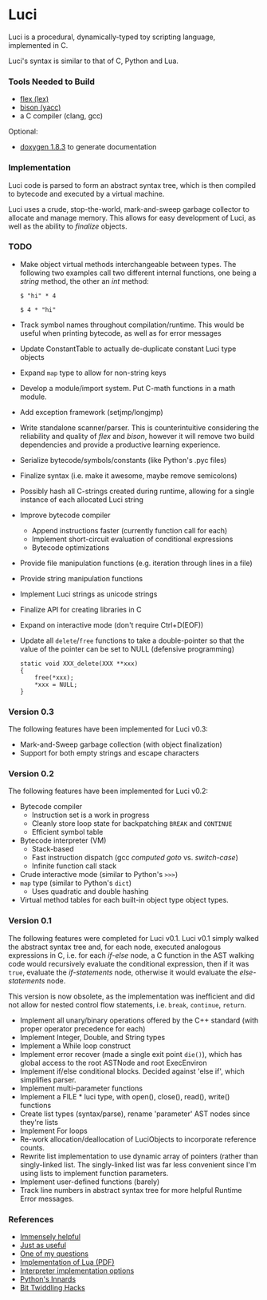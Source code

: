 Luci
====

Luci is a procedural, dynamically-typed toy scripting language, implemented in C.

Luci's syntax is similar to that of C, Python and Lua.

### Tools Needed to Build

- [flex (lex)](http://flex.sourceforge.net/)
- [bison (yacc)](http://www.gnu.org/software/bison/)
- a C compiler (clang, gcc)

Optional:

- [doxygen 1.8.3](http://www.doxygen.org) to generate documentation

### Implementation

Luci code is parsed to form an abstract syntax tree, which is then
compiled to bytecode and executed by a virtual machine.

Luci uses a crude, stop-the-world, mark-and-sweep garbage collector to
allocate and manage memory. This allows for easy development of Luci,
as well as the ability to _finalize_ objects.

### TODO

- Make object virtual methods interchangeable between types.
  The following two examples call two different internal functions,
  one being a _string_ method, the other an _int_ method:

      $ "hi" * 4

      $ 4 * "hi"

- Track symbol names throughout compilation/runtime.
  This would be useful when printing bytecode, as well as for error messages
- Update ConstantTable to actually de-duplicate constant Luci type objects
- Expand `map` type to allow for non-string keys
- Develop a module/import system. Put C-math functions in a math module.
- Add exception framework (setjmp/longjmp)
- Write standalone scanner/parser. This is counterintuitive considering the
  reliability and quality of *flex* and *bison*, however it will remove
  two build dependencies and provide a productive learning experience.
- Serialize bytecode/symbols/constants (like Python's .pyc files)
- Finalize syntax (i.e. make it awesome, maybe remove semicolons)
- Possibly hash all C-strings created during runtime, allowing for a single
  instance of each allocated Luci string
- Improve bytecode compiler
  - Append instructions faster (currently function call for each)
  - Implement short-circuit evaluation of conditional expressions
  - Bytecode optimizations
- Provide file manipulation functions (e.g. iteration through lines in a file)
- Provide string manipulation functions
- Implement Luci strings as unicode strings
- Finalize API for creating libraries in C
- Expand on interactive mode (don't require Ctrl+D(EOF))
- Update all `delete`/`free` functions to take a double-pointer so that
  the value of the pointer can be set to NULL (defensive programming)

      static void XXX_delete(XXX **xxx)
      {
          free(*xxx);
          *xxx = NULL;
      }

### Version 0.3

The following features have been implemented for Luci v0.3:

- Mark-and-Sweep garbage collection (with object finalization)
- Support for both empty strings and escape characters

### Version 0.2

The following features have been implemented for Luci v0.2:

- Bytecode compiler
  - Instruction set is a work in progress
  - Cleanly store loop state for backpatching `BREAK` and `CONTINUE`
  - Efficient symbol table
- Bytecode interpreter (VM)
  - Stack-based
  - Fast instruction dispatch (gcc *computed goto* vs. *switch-case*)
  - Infinite function call stack
- Crude interactive mode (similar to Python's `>>>`)
- `map` type (similar to Python's `dict`)
  - Uses quadratic and double hashing
- Virtual method tables for each built-in object type
  object types.

### Version 0.1

The following features were completed for Luci v0.1.
Luci v0.1 simply walked the abstract syntax tree and,
for each node, executed analogous expressions in C, i.e.
for each *if-else* node, a C function in the AST walking
code would recursively evaluate the conditional expression,
then if it was `true`, evaluate the *if-statements* node,
otherwise it would evaluate the *else-statements* node.

This version is now obsolete, as the implementation
was inefficient and did not allow for nested control flow
statements, i.e. `break`, `continue`, `return`.

- Implement all unary/binary operations offered by the C++ standard
  (with proper operator precedence for each)
- Implement Integer, Double, and String types
- Implement a While loop construct
- Implement error recover (made a single exit point `die()`), which has global
  access to the root ASTNode and root ExecEnviron
- Implement if/else conditional blocks. Decided against 'else if', which simplifies parser.
- Implement multi-parameter functions
- Implement a FILE * luci type, with open(), close(), read(), write() functions
- Create list types (syntax/parse), rename 'parameter' AST nodes since they're lists
- Implement For loops
- Re-work allocation/deallocation of LuciObjects to incorporate
  reference counts.
- Rewrite list implementation to use dynamic array of pointers (rather than singly-linked
  list. The singly-linked list was far less convenient since I'm using lists to implement
  function parameters.
- Implement user-defined functions (barely)
- Track line numbers in abstract syntax tree for more helpful Runtime Error messages.


### References

- [Immensely helpful](http://stackoverflow.com/a/2644949)
- [Just as useful](http://gnuu.org/2009/09/18/writing-your-own-toy-compiler/)
- [One of my questions](http://stackoverflow.com/q/13094001/1689220)
- [Implementation of Lua (PDF)](http://www.lua.org/doc/jucs05.pdf)
- [Interpreter implementation options](http://realityforge.org/code/virtual-machines/2011/05/19/interpreters.html)
- [Python's Innards](http://tech.blog.aknin.name/2010/04/02/pythons-innards-introduction/)
- [Bit Twiddling Hacks](http://graphics.stanford.edu/~seander/bithacks.html)
